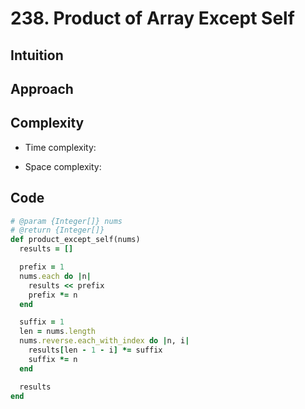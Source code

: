 # 238. Product of Array Except Self

## Intuition

## Approach
<!-- Describe your approach to solving the problem. -->

## Complexity

- Time complexity:
<!-- Add your time complexity here, e.g. $$O(n)$$ -->

- Space complexity:
<!-- Add your space complexity here, e.g. $$O(n)$$ -->

## Code

```ruby
# @param {Integer[]} nums
# @return {Integer[]}
def product_except_self(nums)
  results = []

  prefix = 1
  nums.each do |n|
    results << prefix
    prefix *= n
  end

  suffix = 1
  len = nums.length
  nums.reverse.each_with_index do |n, i|
    results[len - 1 - i] *= suffix
    suffix *= n
  end

  results
end
```
